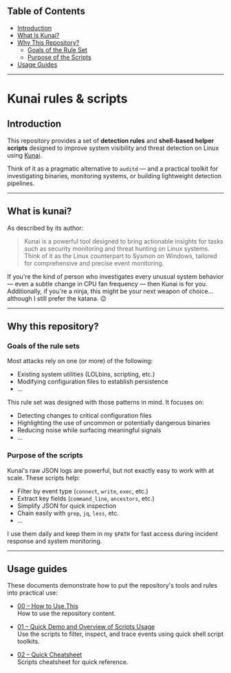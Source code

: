 ## Table of Contents

- [Introduction](#introduction)
- [What Is Kunai?](#what-is-kunai)
- [Why This Repository?](#why-this-repository)
  - [Goals of the Rule Set](#goals-of-the-rule-set)
  - [Purpose of the Scripts](#purpose-of-the-scripts)
- [Usage Guides](#usage-guides)

---

# Kunai rules & scripts

## Introduction

This repository provides a set of **detection rules** and **shell-based helper scripts** designed to improve system visibility and threat detection on Linux using [Kunai](https://github.com/kunai-project/kunai).

Think of it as a pragmatic alternative to `auditd` — and a practical toolkit for investigating binaries, monitoring systems, or building lightweight detection pipelines.

---

## What is kunai?

As described by its author:

> Kunai is a powerful tool designed to bring actionable insights for tasks such as security monitoring and threat hunting on Linux systems. Think of it as the Linux counterpart to Sysmon on Windows, tailored for comprehensive and precise event monitoring.

If you're the kind of person who investigates every unusual system behavior — even a subtle change in CPU fan frequency — then Kunai is for you.  
Additionally, if you're a ninja, this might be your next weapon of choice... although I still prefer the katana. 😉

---

## Why this repository?

### Goals of the rule sets

Most attacks rely on one (or more) of the following:
- Existing system utilities (LOLbins, scripting, etc.)
- Modifying configuration files to establish persistence
- ...

This rule set was designed with those patterns in mind. It focuses on:
- Detecting changes to critical configuration files
- Highlighting the use of uncommon or potentially dangerous binaries
- Reducing noise while surfacing meaningful signals
- ...

### Purpose of the scripts

Kunai's raw JSON logs are powerful, but not exactly easy to work with at scale. These scripts help:
- Filter by event type (`connect`, `write`, `exec`, etc.)
- Extract key fields (`command_line`, `ancestors`, etc.)
- Simplify JSON for quick inspection
- Chain easily with `grep`, `jq`, `less`, etc.
- ...

I use them daily and keep them in my `$PATH` for fast access during incident response and system monitoring.

---

## Usage guides

These documents demonstrate how to put the repository's tools and rules into practical use:

- [00 – How to Use This](./doc/00_HOWTOUSE.md)  
  How to use the repository content.

- [01 – Quick Demo and Overview of Scripts Usage](./doc/01_QUICK_DEMO.md)  
  Use the scripts to filter, inspect, and trace events using quick shell script toolkits.

- [02 – Quick Cheatsheet](./doc/02_SCRIPTS_CHEATSHEET.md)  
  Scripts cheatsheet for quick reference.
